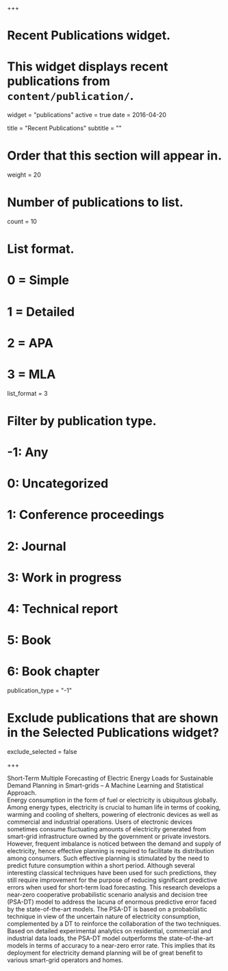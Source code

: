 +++
# Recent Publications widget.
# This widget displays recent publications from `content/publication/`.
widget = "publications"
active = true
date = 2016-04-20

title = "Recent Publications"
subtitle = ""

# Order that this section will appear in.
weight = 20

# Number of publications to list.
count = 10

# List format.
#   0 = Simple
#   1 = Detailed
#   2 = APA
#   3 = MLA
list_format = 3

# Filter by publication type.
# -1: Any
#  0: Uncategorized
#  1: Conference proceedings
#  2: Journal
#  3: Work in progress
#  4: Technical report
#  5: Book
#  6: Book chapter
publication_type = "-1"

# Exclude publications that are shown in the Selected Publications widget?
exclude_selected = false

+++

Short-Term Multiple Forecasting of Electric Energy Loads for Sustainable Demand Planning in         Smart-grids – A Machine Learning and Statistical Approach.<br></b>
        Energy consumption in the form of fuel or electricity is ubiquitous globally. Among energy types, electricity is crucial to human life in terms of cooking, warming and cooling of shelters, powering of electronic devices as well as commercial and industrial operations. Users of electronic devices sometimes consume fluctuating amounts of electricity generated from smart-grid infrastructure owned by the government or private investors. However, frequent imbalance is noticed between the demand and supply of electricity, hence effective planning is required to facilitate its distribution among consumers. Such effective planning is stimulated by the need to predict future consumption within a short period. Although several interesting classical techniques have been used for such predictions, they still require improvement for the purpose of reducing significant predictive errors when used for short-term load forecasting. This research develops a near-zero cooperative probabilistic scenario analysis and decision tree (PSA-DT) model to address the lacuna of enormous predictive error faced by the state-of-the-art models. The PSA-DT is based on a probabilistic technique in view of the uncertain nature of electricity consumption, complemented by a DT to reinforce the collaboration of the two techniques. Based on detailed experimental analytics on residential, commercial and industrial data loads, the PSA-DT model outperforms the state-of-the-art models in terms of accuracy to a near-zero error rate. This implies that its deployment for electricity demand planning will be of great benefit to various smart-grid operators and homes.


